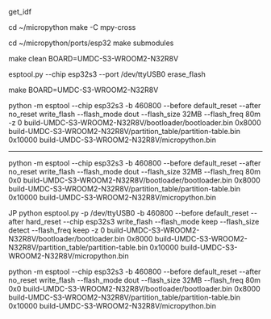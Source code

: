 get_idf


cd ~/micropython
make -C mpy-cross



cd ~/micropython/ports/esp32
make submodules

make clean BOARD=UMDC-S3-WROOM2-N32R8V

esptool.py --chip esp32s3 --port /dev/ttyUSB0 erase_flash

make BOARD=UMDC-S3-WROOM2-N32R8V


python -m esptool --chip esp32s3 -b 460800 --before default_reset --after no_reset write_flash --flash_mode dout --flash_size 32MB --flash_freq 80m -z 0 build-UMDC-S3-WROOM2-N32R8V/bootloader/bootloader.bin 0x8000 build-UMDC-S3-WROOM2-N32R8V/partition_table/partition-table.bin 0x10000 build-UMDC-S3-WROOM2-N32R8V/micropython.bin

-----


python -m esptool --chip esp32s3 -b 460800 --before default_reset --after no_reset write_flash --flash_mode dout --flash_size 32MB --flash_freq 80m 0x0 build-UMDC-S3-WROOM2-N32R8V/bootloader/bootloader.bin 0x8000 build-UMDC-S3-WROOM2-N32R8V/partition_table/partition-table.bin 0x10000 build-UMDC-S3-WROOM2-N32R8V/micropython.bin


JP
python esptool.py -p /dev/ttyUSB0 -b 460800 --before default_reset --after hard_reset --chip esp32s3 write_flash --flash_mode keep --flash_size detect --flash_freq keep -z 0 build-UMDC-S3-WROOM2-N32R8V/bootloader/bootloader.bin 0x8000 build-UMDC-S3-WROOM2-N32R8V/partition_table/partition-table.bin 0x10000 build-UMDC-S3-WROOM2-N32R8V/micropython.bin


python -m esptool --chip esp32s3 -b 460800 --before default_reset --after no_reset write_flash --flash_mode dout --flash_size 32MB --flash_freq 80m 0x0 build-UMDC-S3-WROOM2-N32R8V/bootloader/bootloader.bin 0x8000 build-UMDC-S3-WROOM2-N32R8V/partition_table/partition-table.bin 0x10000 build-UMDC-S3-WROOM2-N32R8V/micropython.bin